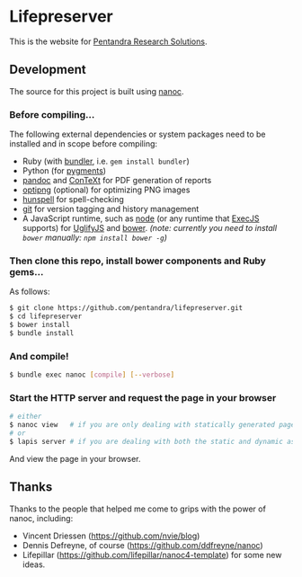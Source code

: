 # Lifepreserver

This is the website for [Pentandra Research Solutions](https://pentandra.com/).

## Development

The source for this project is built using [nanoc](http://nanoc.ws/).

### Before compiling…

The following external dependencies or system packages need to be installed and
in scope before compiling:

* Ruby (with [bundler](http://bundler.io/), i.e. `gem install bundler`)
* Python (for [pygments](http://pygments.org/))
* [pandoc](http://pandoc.org/) and [ConTeXt](http://wiki.contextgarden.net/)
  for PDF generation of reports
* [optipng](http://optipng.sourceforge.net/) (optional) for optimizing PNG images
* [hunspell](https://hunspell.github.io/) for spell-checking
* [git](https://git-scm.com/) for version tagging and history management
* A JavaScript runtime, such as [node](https://nodejs.org/en/)
  (or any runtime that [ExecJS](https://github.com/sstephenson/execjs) supports) 
  for [UglifyJS](https://github.com/mishoo/UglifyJS2) and [bower](https://bower.io/).
    _(note: currently you need to install `bower` manually: `npm install bower -g`)_

### Then clone this repo, install bower components and Ruby gems…

As follows:

```bash
$ git clone https://github.com/pentandra/lifepreserver.git
$ cd lifepreserver
$ bower install
$ bundle install
```
### And compile!

```bash
$ bundle exec nanoc [compile] [--verbose]
```

### Start the HTTP server and request the page in your browser

```bash
# either
$ nanoc view   # if you are only dealing with statically generated pages
# or
$ lapis server # if you are dealing with both the static and dynamic aspects of the site
```

And view the page in your browser.

## Thanks

Thanks to the people that helped me come to grips with the power of nanoc,
including:

* Vincent Driessen (https://github.com/nvie/blog)
* Dennis Defreyne, of course (https://github.com/ddfreyne/nanoc)
* Lifepillar (https://github.com/lifepillar/nanoc4-template) for some new
  ideas.

